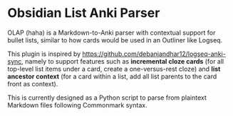 # Obsidian List Anki Parser
OLAP (haha) is a Markdown-to-Anki parser with contextual support for bullet lists, similar to how cards would be used in an Outliner like Logseq.

This plugin is inspired by https://github.com/debanjandhar12/logseq-anki-sync, namely to support features such as **incremental cloze cards** (for all top-level list items under a card, create a one-versus-rest cloze) and **list ancestor context** (for a card within a list, add all list parents to the card front as context).

This is currently designed as a Python script to parse from plaintext Markdown files following Commonmark syntax.
